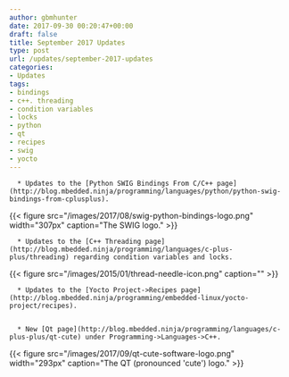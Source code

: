 ```yaml
---
author: gbmhunter
date: 2017-09-30 00:20:47+00:00
draft: false
title: September 2017 Updates
type: post
url: /updates/september-2017-updates
categories:
- Updates
tags:
- bindings
- c++. threading
- condition variables
- locks
- python
- qt
- recipes
- swig
- yocto
---
```



	  * Updates to the [Python SWIG Bindings From C/C++ page](http://blog.mbedded.ninja/programming/languages/python/python-swig-bindings-from-cplusplus).  

   

{{< figure src="/images/2017/08/swig-python-bindings-logo.png" width="307px" caption="The SWIG logo."  >}}

	  * Updates to the [C++ Threading page](http://blog.mbedded.ninja/programming/languages/c-plus-plus/threading) regarding condition variables and locks.  

   



{{< figure src="/images/2015/01/thread-needle-icon.png" caption=""  >}}



	  * Updates to the [Yocto Project->Recipes page](http://blog.mbedded.ninja/programming/embedded-linux/yocto-project/recipes).  

 
	  * New [Qt page](http://blog.mbedded.ninja/programming/languages/c-plus-plus/qt-cute) under Programming->Languages->C++.  

   

{{< figure src="/images/2017/09/qt-cute-software-logo.png" width="293px" caption="The QT (pronounced 'cute') logo."  >}}


